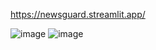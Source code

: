 https://newsguard.streamlit.app/

![image](https://github.com/user-attachments/assets/d4b77b0f-906d-4eff-bb03-47d804413edf)
![image](https://github.com/user-attachments/assets/45674057-2a84-4cbc-a018-3dcbd25d4bc5)


